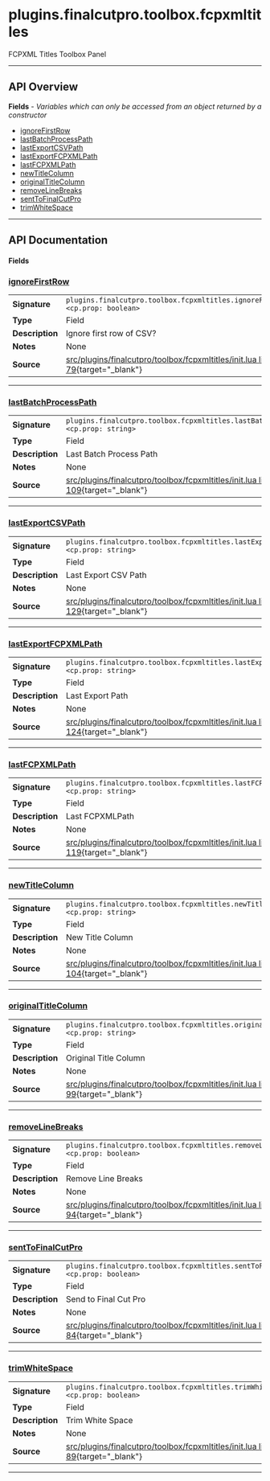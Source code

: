 # plugins.finalcutpro.toolbox.fcpxmltitles

FCPXML Titles Toolbox Panel

---

## API Overview
**Fields** - _Variables which can only be accessed from an object returned by a constructor_
 * [ignoreFirstRow](#ignorefirstrow)
 * [lastBatchProcessPath](#lastbatchprocesspath)
 * [lastExportCSVPath](#lastexportcsvpath)
 * [lastExportFCPXMLPath](#lastexportfcpxmlpath)
 * [lastFCPXMLPath](#lastfcpxmlpath)
 * [newTitleColumn](#newtitlecolumn)
 * [originalTitleColumn](#originaltitlecolumn)
 * [removeLineBreaks](#removelinebreaks)
 * [sentToFinalCutPro](#senttofinalcutpro)
 * [trimWhiteSpace](#trimwhitespace)


---

## API Documentation

#### Fields


### [ignoreFirstRow](#ignorefirstrow)

|                                             |                                                                                     |
| --------------------------------------------|-------------------------------------------------------------------------------------|
| **Signature**                               | `plugins.finalcutpro.toolbox.fcpxmltitles.ignoreFirstRow <cp.prop: boolean>`                                                                    |
| **Type**                                    | Field                                                                     |
| **Description**                             | Ignore first row of CSV?                                                                     |
| **Notes**                                   | None |
| **Source**                                  | [src/plugins/finalcutpro/toolbox/fcpxmltitles/init.lua line 79](https://github.com/CommandPost/CommandPost/blob/develop/src/plugins/finalcutpro/toolbox/fcpxmltitles/init.lua#L79){target="_blank"} |

---


### [lastBatchProcessPath](#lastbatchprocesspath)

|                                             |                                                                                     |
| --------------------------------------------|-------------------------------------------------------------------------------------|
| **Signature**                               | `plugins.finalcutpro.toolbox.fcpxmltitles.lastBatchProcessPath <cp.prop: string>`                                                                    |
| **Type**                                    | Field                                                                     |
| **Description**                             | Last Batch Process Path                                                                     |
| **Notes**                                   | None |
| **Source**                                  | [src/plugins/finalcutpro/toolbox/fcpxmltitles/init.lua line 109](https://github.com/CommandPost/CommandPost/blob/develop/src/plugins/finalcutpro/toolbox/fcpxmltitles/init.lua#L109){target="_blank"} |

---


### [lastExportCSVPath](#lastexportcsvpath)

|                                             |                                                                                     |
| --------------------------------------------|-------------------------------------------------------------------------------------|
| **Signature**                               | `plugins.finalcutpro.toolbox.fcpxmltitles.lastExportCSVPath <cp.prop: string>`                                                                    |
| **Type**                                    | Field                                                                     |
| **Description**                             | Last Export CSV Path                                                                     |
| **Notes**                                   | None |
| **Source**                                  | [src/plugins/finalcutpro/toolbox/fcpxmltitles/init.lua line 129](https://github.com/CommandPost/CommandPost/blob/develop/src/plugins/finalcutpro/toolbox/fcpxmltitles/init.lua#L129){target="_blank"} |

---


### [lastExportFCPXMLPath](#lastexportfcpxmlpath)

|                                             |                                                                                     |
| --------------------------------------------|-------------------------------------------------------------------------------------|
| **Signature**                               | `plugins.finalcutpro.toolbox.fcpxmltitles.lastExportFCPXMLPath <cp.prop: string>`                                                                    |
| **Type**                                    | Field                                                                     |
| **Description**                             | Last Export Path                                                                     |
| **Notes**                                   | None |
| **Source**                                  | [src/plugins/finalcutpro/toolbox/fcpxmltitles/init.lua line 124](https://github.com/CommandPost/CommandPost/blob/develop/src/plugins/finalcutpro/toolbox/fcpxmltitles/init.lua#L124){target="_blank"} |

---


### [lastFCPXMLPath](#lastfcpxmlpath)

|                                             |                                                                                     |
| --------------------------------------------|-------------------------------------------------------------------------------------|
| **Signature**                               | `plugins.finalcutpro.toolbox.fcpxmltitles.lastFCPXMLPath <cp.prop: string>`                                                                    |
| **Type**                                    | Field                                                                     |
| **Description**                             | Last FCPXMLPath                                                                     |
| **Notes**                                   | None |
| **Source**                                  | [src/plugins/finalcutpro/toolbox/fcpxmltitles/init.lua line 119](https://github.com/CommandPost/CommandPost/blob/develop/src/plugins/finalcutpro/toolbox/fcpxmltitles/init.lua#L119){target="_blank"} |

---


### [newTitleColumn](#newtitlecolumn)

|                                             |                                                                                     |
| --------------------------------------------|-------------------------------------------------------------------------------------|
| **Signature**                               | `plugins.finalcutpro.toolbox.fcpxmltitles.newTitleColumn <cp.prop: string>`                                                                    |
| **Type**                                    | Field                                                                     |
| **Description**                             | New Title Column                                                                     |
| **Notes**                                   | None |
| **Source**                                  | [src/plugins/finalcutpro/toolbox/fcpxmltitles/init.lua line 104](https://github.com/CommandPost/CommandPost/blob/develop/src/plugins/finalcutpro/toolbox/fcpxmltitles/init.lua#L104){target="_blank"} |

---


### [originalTitleColumn](#originaltitlecolumn)

|                                             |                                                                                     |
| --------------------------------------------|-------------------------------------------------------------------------------------|
| **Signature**                               | `plugins.finalcutpro.toolbox.fcpxmltitles.originalTitleColumn <cp.prop: string>`                                                                    |
| **Type**                                    | Field                                                                     |
| **Description**                             | Original Title Column                                                                     |
| **Notes**                                   | None |
| **Source**                                  | [src/plugins/finalcutpro/toolbox/fcpxmltitles/init.lua line 99](https://github.com/CommandPost/CommandPost/blob/develop/src/plugins/finalcutpro/toolbox/fcpxmltitles/init.lua#L99){target="_blank"} |

---


### [removeLineBreaks](#removelinebreaks)

|                                             |                                                                                     |
| --------------------------------------------|-------------------------------------------------------------------------------------|
| **Signature**                               | `plugins.finalcutpro.toolbox.fcpxmltitles.removeLineBreaks <cp.prop: boolean>`                                                                    |
| **Type**                                    | Field                                                                     |
| **Description**                             | Remove Line Breaks                                                                     |
| **Notes**                                   | None |
| **Source**                                  | [src/plugins/finalcutpro/toolbox/fcpxmltitles/init.lua line 94](https://github.com/CommandPost/CommandPost/blob/develop/src/plugins/finalcutpro/toolbox/fcpxmltitles/init.lua#L94){target="_blank"} |

---


### [sentToFinalCutPro](#senttofinalcutpro)

|                                             |                                                                                     |
| --------------------------------------------|-------------------------------------------------------------------------------------|
| **Signature**                               | `plugins.finalcutpro.toolbox.fcpxmltitles.sentToFinalCutPro <cp.prop: boolean>`                                                                    |
| **Type**                                    | Field                                                                     |
| **Description**                             | Send to Final Cut Pro                                                                     |
| **Notes**                                   | None |
| **Source**                                  | [src/plugins/finalcutpro/toolbox/fcpxmltitles/init.lua line 84](https://github.com/CommandPost/CommandPost/blob/develop/src/plugins/finalcutpro/toolbox/fcpxmltitles/init.lua#L84){target="_blank"} |

---


### [trimWhiteSpace](#trimwhitespace)

|                                             |                                                                                     |
| --------------------------------------------|-------------------------------------------------------------------------------------|
| **Signature**                               | `plugins.finalcutpro.toolbox.fcpxmltitles.trimWhiteSpace <cp.prop: boolean>`                                                                    |
| **Type**                                    | Field                                                                     |
| **Description**                             | Trim White Space                                                                     |
| **Notes**                                   | None |
| **Source**                                  | [src/plugins/finalcutpro/toolbox/fcpxmltitles/init.lua line 89](https://github.com/CommandPost/CommandPost/blob/develop/src/plugins/finalcutpro/toolbox/fcpxmltitles/init.lua#L89){target="_blank"} |

---

